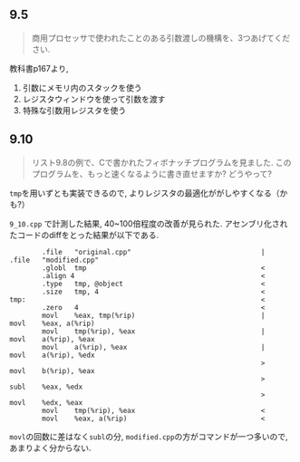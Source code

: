 ## 9.5
>商用プロセッサで使われたことのある引数渡しの機構を、3つあげてください.

教科書p167より,

1. 引数にメモリ内のスタックを使う
1. レジスタウィンドウを使って引数を渡す
1. 特殊な引数用レジスタを使う

## 9.10
>リスト9.8の例で、Cで書かれたフィボナッチプログラムを見ました.
>このプログラムを、もっと速くなるように書き直せますか? どうやって?

`tmp`を用いずとも実装できるので, よりレジスタの最適化ががしやすくなる（かも?）

`9_10.cpp` で計測した結果, 40~100倍程度の改善が見られた.
アセンブリ化されたコードのdiffをとった結果が以下である.
```
        .file   "original.cpp"                                |         .file   "modified.cpp"
        .globl  tmp                                           <
        .align 4                                              <
        .type   tmp, @object                                  <
        .size   tmp, 4                                        <
tmp:                                                          <
        .zero   4                                             <
        movl    %eax, tmp(%rip)                               |         movl    %eax, a(%rip)
        movl    tmp(%rip), %eax                               |         movl    a(%rip), %eax
        movl    a(%rip), %eax                                 |         movl    a(%rip), %edx
                                                              >         movl    b(%rip), %eax
                                                              >         subl    %eax, %edx
                                                              >         movl    %edx, %eax
        movl    tmp(%rip), %eax                               <
        movl    %eax, a(%rip)                                 <
```

`movl`の回数に差はなく`subl`の分, `modified.cpp`の方がコマンドが一つ多いので, あまりよく分からない.